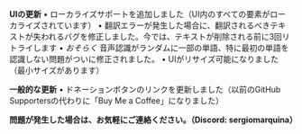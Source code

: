 **UIの更新**
• ローカライズサポートを追加しました（UI内のすべての要素がローカライズされています）
• 翻訳エラーが発生した場合に、翻訳されるべきテキストが失われるバグを修正しました。今では、テキストが削除される前に3回リトライします
• *おそらく* 音声認識がランダムに一部の単語、特に最初の単語を認識しない問題がついに修正されました。
• UIがリサイズ可能になりました（最小サイズがあります）

**一般的な更新**
• ドネーションボタンのリンクを更新しました（以前のGitHub Supportersの代わりに「Buy Me a Coffee」になりました）

**問題が発生した場合は、お気軽にご連絡ください。（Discord: sergiomarquina）**